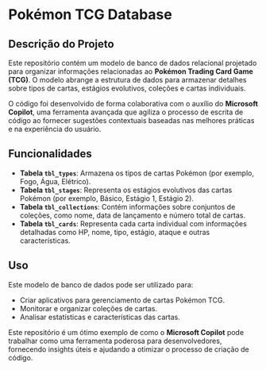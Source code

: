 # Pokémon TCG Database

## Descrição do Projeto

Este repositório contém um modelo de banco de dados relacional projetado para organizar informações relacionadas ao **Pokémon Trading Card Game (TCG)**. O modelo abrange a estrutura de dados para armazenar detalhes sobre tipos de cartas, estágios evolutivos, coleções e cartas individuais.

O código foi desenvolvido de forma colaborativa com o auxílio do **Microsoft Copilot**, uma ferramenta avançada que agiliza o processo de escrita de código ao fornecer sugestões contextuais baseadas nas melhores práticas e na experiência do usuário.

## Funcionalidades

- **Tabela `tbl_types`**: Armazena os tipos de cartas Pokémon (por exemplo, Fogo, Água, Elétrico).
- **Tabela `tbl_stages`**: Representa os estágios evolutivos das cartas Pokémon (por exemplo, Básico, Estágio 1, Estágio 2).
- **Tabela `tbl_collections`**: Contém informações sobre conjuntos de coleções, como nome, data de lançamento e número total de cartas.
- **Tabela `tbl_cards`**: Representa cada carta individual com informações detalhadas como HP, nome, tipo, estágio, ataque e outras características.

## Uso

Este modelo de banco de dados pode ser utilizado para:

- Criar aplicativos para gerenciamento de cartas Pokémon TCG.
- Monitorar e organizar coleções de cartas.
- Analisar estatísticas e características das cartas.

Este repositório é um ótimo exemplo de como o **Microsoft Copilot** pode trabalhar como uma ferramenta poderosa para desenvolvedores, fornecendo insights úteis e ajudando a otimizar o processo de criação de código.
